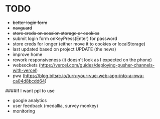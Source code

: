 # TODO

- ~~better login form~~
- ~~navguard~~
- ~~store creds on session storage or cookies~~
- submit login form onKeyPress(Enter) for password
- store creds for longer (either move it to cookies or localStorage)
- last updated based on project UPDATE (the news)
- improve home 
- rework responsiveness (it doesn't look as I expected on the phone)
- websockets (https://vercel.com/guides/deploying-pusher-channels-with-vercel)
- pwa (https://blog.bitsrc.io/turn-your-vue-web-app-into-a-pwa-ca04d8bcdd64)

####If I want ppl to use 
- google analytics
- user feedback (medallia, survey monkey)
- monitoring